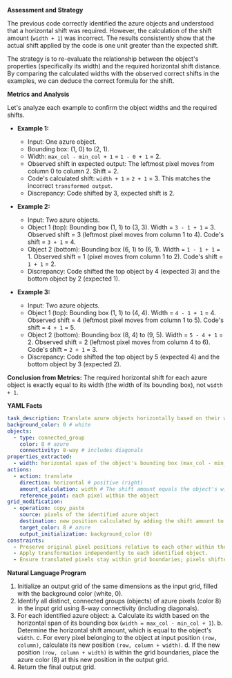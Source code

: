 **Assessment and Strategy**

The previous code correctly identified the azure objects and understood that a horizontal shift was required. However, the calculation of the shift amount (`width + 1`) was incorrect. The results consistently show that the actual shift applied by the code is one unit greater than the expected shift.

The strategy is to re-evaluate the relationship between the object's properties (specifically its width) and the required horizontal shift distance. By comparing the calculated widths with the observed correct shifts in the examples, we can deduce the correct formula for the shift.

**Metrics and Analysis**

Let's analyze each example to confirm the object widths and the required shifts.

*   **Example 1:**
    *   Input: One azure object.
    *   Bounding box: (1, 0) to (2, 1).
    *   Width: `max_col - min_col + 1` = `1 - 0 + 1` = 2.
    *   Observed shift in expected output: The leftmost pixel moves from column 0 to column 2. Shift = 2.
    *   Code's calculated shift: `width + 1` = `2 + 1` = 3. This matches the incorrect `transformed output`.
    *   Discrepancy: Code shifted by 3, expected shift is 2.

*   **Example 2:**
    *   Input: Two azure objects.
    *   Object 1 (top): Bounding box (1, 1) to (3, 3). Width = `3 - 1 + 1` = 3. Observed shift = 3 (leftmost pixel moves from column 1 to 4). Code's shift = `3 + 1` = 4.
    *   Object 2 (bottom): Bounding box (6, 1) to (6, 1). Width = `1 - 1 + 1` = 1. Observed shift = 1 (pixel moves from column 1 to 2). Code's shift = `1 + 1` = 2.
    *   Discrepancy: Code shifted the top object by 4 (expected 3) and the bottom object by 2 (expected 1).

*   **Example 3:**
    *   Input: Two azure objects.
    *   Object 1 (top): Bounding box (1, 1) to (4, 4). Width = `4 - 1 + 1` = 4. Observed shift = 4 (leftmost pixel moves from column 1 to 5). Code's shift = `4 + 1` = 5.
    *   Object 2 (bottom): Bounding box (8, 4) to (9, 5). Width = `5 - 4 + 1` = 2. Observed shift = 2 (leftmost pixel moves from column 4 to 6). Code's shift = `2 + 1` = 3.
    *   Discrepancy: Code shifted the top object by 5 (expected 4) and the bottom object by 3 (expected 2).

**Conclusion from Metrics:** The required horizontal shift for each azure object is exactly equal to its width (the width of its bounding box), not `width + 1`.

**YAML Facts**

```yaml
task_description: Translate azure objects horizontally based on their width.
background_color: 0 # white
objects:
  - type: connected_group
    color: 8 # azure
    connectivity: 8-way # includes diagonals
properties_extracted:
  - width: horizontal span of the object's bounding box (max_col - min_col + 1)
actions:
  - action: translate
    direction: horizontal # positive (right)
    amount_calculation: width # The shift amount equals the object's width
    reference_point: each pixel within the object
grid_modification:
  - operation: copy_paste
    source: pixels of the identified azure object
    destination: new position calculated by adding the shift amount to the original column index
    target_color: 8 # azure
    output_initialization: background_color (0)
constraints:
  - Preserve original pixel positions relative to each other within the object.
  - Apply transformation independently to each identified object.
  - Ensure translated pixels stay within grid boundaries; pixels shifted outside are discarded.

```


**Natural Language Program**

1.  Initialize an output grid of the same dimensions as the input grid, filled with the background color (white, 0).
2.  Identify all distinct, connected groups (objects) of azure pixels (color 8) in the input grid using 8-way connectivity (including diagonals).
3.  For each identified azure object:
    a.  Calculate its width based on the horizontal span of its bounding box (`width = max_col - min_col + 1`).
    b.  Determine the horizontal shift amount, which is equal to the object's `width`.
    c.  For every pixel belonging to the object at input position `(row, column)`, calculate its new position `(row, column + width)`.
    d.  If the new position `(row, column + width)` is within the grid boundaries, place the azure color (8) at this new position in the output grid.
4.  Return the final output grid.